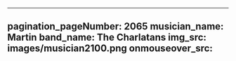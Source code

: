 ------
pagination_pageNumber: 2065
musician_name: Martin
band_name: The Charlatans
img_src: images/musician2100.png
onmouseover_src: 
------